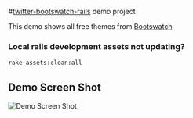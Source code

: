#[twitter-bootswatch-rails](https://github.com/scottvrosenthal/twitter-bootswatch-rails) demo project

This demo shows all free themes from [Bootswatch](http://bootswatch.com/)

### Local rails development assets not updating?

```sh
rake assets:clean:all
```

## Demo Screen Shot ##

![Demo Screen Shot](https://github.com/scottvrosenthal/twitter-bootswatch-rails-demo/raw/master/demo.png)
